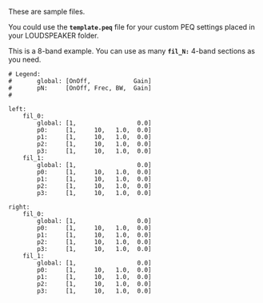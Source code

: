 These are sample files.

You could use the **`template.peq`** file for your custom PEQ settings placed in your LOUDSPEAKER folder.

This is a 8-band example. You can use as many **`fil_N:`** 4-band sections as you need.


    # Legend:
    #       global: [OnOff,            Gain]
    #       pN:     [OnOff, Frec, BW,  Gain]
    #

    left:
        fil_0:
            global: [1,                 0.0]
            p0:     [1,     10,   1.0,  0.0]
            p1:     [1,     10,   1.0,  0.0]
            p2:     [1,     10,   1.0,  0.0]
            p3:     [1,     10,   1.0,  0.0]
        fil_1:
            global: [1,                 0.0]
            p0:     [1,     10,   1.0,  0.0]
            p1:     [1,     10,   1.0,  0.0]
            p2:     [1,     10,   1.0,  0.0]
            p3:     [1,     10,   1.0,  0.0]

    right:
        fil_0:
            global: [1,                 0.0]
            p0:     [1,     10,   1.0,  0.0]
            p1:     [1,     10,   1.0,  0.0]
            p2:     [1,     10,   1.0,  0.0]
            p3:     [1,     10,   1.0,  0.0]
        fil_1:
            global: [1,                 0.0]
            p0:     [1,     10,   1.0,  0.0]
            p1:     [1,     10,   1.0,  0.0]
            p2:     [1,     10,   1.0,  0.0]
            p3:     [1,     10,   1.0,  0.0]
